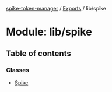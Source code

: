 [spike-token-manager](../README.md) / [Exports](../modules.md) / lib/spike

# Module: lib/spike

## Table of contents

### Classes

- [Spike](../classes/lib_spike.spike.md)
